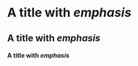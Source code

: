 A title with *emphasis*
=======================

A title with *emphasis*
-----------------------


#### A title with *emphasis* ####


